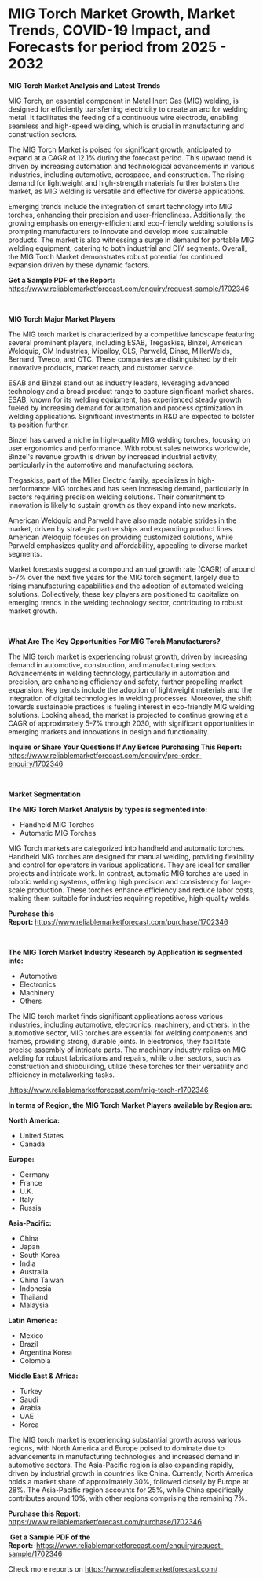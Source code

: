 <p><h1>MIG Torch Market Growth, Market Trends, COVID-19 Impact, and Forecasts for period from 2025 - 2032</h1></p><p><strong>MIG Torch Market Analysis and Latest Trends</strong></p>
<p><p>MIG Torch, an essential component in Metal Inert Gas (MIG) welding, is designed for efficiently transferring electricity to create an arc for welding metal. It facilitates the feeding of a continuous wire electrode, enabling seamless and high-speed welding, which is crucial in manufacturing and construction sectors.</p><p>The MIG Torch Market is poised for significant growth, anticipated to expand at a CAGR of 12.1% during the forecast period. This upward trend is driven by increasing automation and technological advancements in various industries, including automotive, aerospace, and construction. The rising demand for lightweight and high-strength materials further bolsters the market, as MIG welding is versatile and effective for diverse applications.</p><p>Emerging trends include the integration of smart technology into MIG torches, enhancing their precision and user-friendliness. Additionally, the growing emphasis on energy-efficient and eco-friendly welding solutions is prompting manufacturers to innovate and develop more sustainable products. The market is also witnessing a surge in demand for portable MIG welding equipment, catering to both industrial and DIY segments. Overall, the MIG Torch Market demonstrates robust potential for continued expansion driven by these dynamic factors.</p></p>
<p><strong>Get a Sample PDF of the Report:&nbsp;</strong> <a href="https://www.reliablemarketforecast.com/enquiry/request-sample/1702346?utm_campaign=2190&utm_medium=2&utm_source=Github&utm_content=ia&utm_term=19022025&utm_id=mig-torch">https://www.reliablemarketforecast.com/enquiry/request-sample/1702346</a></p>
<p>&nbsp;</p>
<p><strong>MIG Torch Major Market Players</strong></p>
<p><p>The MIG torch market is characterized by a competitive landscape featuring several prominent players, including ESAB, Tregaskiss, Binzel, American Weldquip, CM Industries, Mipalloy, CLS, Parweld, Dinse, MillerWelds, Bernard, Tweco, and OTC. These companies are distinguished by their innovative products, market reach, and customer service.</p><p>ESAB and Binzel stand out as industry leaders, leveraging advanced technology and a broad product range to capture significant market shares. ESAB, known for its welding equipment, has experienced steady growth fueled by increasing demand for automation and process optimization in welding applications. Significant investments in R&D are expected to bolster its position further.</p><p>Binzel has carved a niche in high-quality MIG welding torches, focusing on user ergonomics and performance. With robust sales networks worldwide, Binzel's revenue growth is driven by increased industrial activity, particularly in the automotive and manufacturing sectors.</p><p>Tregaskiss, part of the Miller Electric family, specializes in high-performance MIG torches and has seen increasing demand, particularly in sectors requiring precision welding solutions. Their commitment to innovation is likely to sustain growth as they expand into new markets.</p><p>American Weldquip and Parweld have also made notable strides in the market, driven by strategic partnerships and expanding product lines. American Weldquip focuses on providing customized solutions, while Parweld emphasizes quality and affordability, appealing to diverse market segments.</p><p>Market forecasts suggest a compound annual growth rate (CAGR) of around 5-7% over the next five years for the MIG torch segment, largely due to rising manufacturing capabilities and the adoption of automated welding solutions. Collectively, these key players are positioned to capitalize on emerging trends in the welding technology sector, contributing to robust market growth.</p></p>
<p>&nbsp;</p>
<p><strong>What Are The Key Opportunities For MIG Torch Manufacturers?</strong></p>
<p><p>The MIG torch market is experiencing robust growth, driven by increasing demand in automotive, construction, and manufacturing sectors. Advancements in welding technology, particularly in automation and precision, are enhancing efficiency and safety, further propelling market expansion. Key trends include the adoption of lightweight materials and the integration of digital technologies in welding processes. Moreover, the shift towards sustainable practices is fueling interest in eco-friendly MIG welding solutions. Looking ahead, the market is projected to continue growing at a CAGR of approximately 5-7% through 2030, with significant opportunities in emerging markets and innovations in design and functionality.</p></p>
<p><strong>Inquire or Share Your Questions If Any Before Purchasing This Report:</strong> <a href="https://www.reliablemarketforecast.com/enquiry/pre-order-enquiry/1702346?utm_campaign=2190&utm_medium=2&utm_source=Github&utm_content=ia&utm_term=19022025&utm_id=mig-torch">https://www.reliablemarketforecast.com/enquiry/pre-order-enquiry/1702346</a></p>
<p>&nbsp;</p>
<p><strong>Market Segmentation</strong></p>
<p><strong>The MIG Torch Market Analysis by types is segmented into:</strong></p>
<p><ul><li>Handheld MIG Torches</li><li>Automatic MIG Torches</li></ul></p>
<p><p>MIG Torch markets are categorized into handheld and automatic torches. Handheld MIG torches are designed for manual welding, providing flexibility and control for operators in various applications. They are ideal for smaller projects and intricate work. In contrast, automatic MIG torches are used in robotic welding systems, offering high precision and consistency for large-scale production. These torches enhance efficiency and reduce labor costs, making them suitable for industries requiring repetitive, high-quality welds.</p></p>
<p><strong>Purchase this Report:&nbsp;</strong><a href="https://www.reliablemarketforecast.com/purchase/1702346?utm_campaign=2190&utm_medium=2&utm_source=Github&utm_content=ia&utm_term=19022025&utm_id=mig-torch">https://www.reliablemarketforecast.com/purchase/1702346</a></p>
<p>&nbsp;</p>
<p><strong>The MIG Torch Market Industry Research by Application is segmented into:</strong></p>
<p><ul><li>Automotive</li><li>Electronics</li><li>Machinery</li><li>Others</li></ul></p>
<p><p>The MIG torch market finds significant applications across various industries, including automotive, electronics, machinery, and others. In the automotive sector, MIG torches are essential for welding components and frames, providing strong, durable joints. In electronics, they facilitate precise assembly of intricate parts. The machinery industry relies on MIG welding for robust fabrications and repairs, while other sectors, such as construction and shipbuilding, utilize these torches for their versatility and efficiency in metalworking tasks.</p></p>
<p><a href="https://www.reliablemarketforecast.com/mig-torch-r1702346?utm_campaign=2190&utm_medium=2&utm_source=Github&utm_content=ia&utm_term=19022025&utm_id=mig-torch">&nbsp;https://www.reliablemarketforecast.com/mig-torch-r1702346</a></p>
<p><strong>In terms of Region, the MIG Torch Market Players available by Region are:</strong></p>
<p>
    <p> <strong> North America: </strong>
        <ul>
            <li>United States</li>
            <li>Canada</li>
        </ul>
        </p> 
    <p> <strong> Europe: </strong>
        <ul>
            <li>Germany</li>
            <li>France</li>
            <li>U.K.</li>
            <li>Italy</li>
            <li>Russia</li>
        </ul>
        </p> 
    <p> <strong> Asia-Pacific: </strong>
        <ul>
            <li>China</li>
            <li>Japan</li>
            <li>South Korea</li>
            <li>India</li>
            <li>Australia</li>
            <li>China Taiwan</li>
            <li>Indonesia</li>
            <li>Thailand</li>
            <li>Malaysia</li>
        </ul>
        </p> 
    <p> <strong> Latin America: </strong>
        <ul>
            <li>Mexico</li>
            <li>Brazil</li>
            <li>Argentina Korea</li>
            <li>Colombia</li>
        </ul>
        </p> 
    <p> <strong> Middle East & Africa: </strong>
        <ul>
            <li>Turkey</li>
            <li>Saudi</li>
            <li>Arabia</li>
            <li>UAE</li>
            <li>Korea</li>
        </ul>
    </p>
    </p>
<p><p>The MIG torch market is experiencing substantial growth across various regions, with North America and Europe poised to dominate due to advancements in manufacturing technologies and increased demand in automotive sectors. The Asia-Pacific region is also expanding rapidly, driven by industrial growth in countries like China. Currently, North America holds a market share of approximately 30%, followed closely by Europe at 28%. The Asia-Pacific region accounts for 25%, while China specifically contributes around 10%, with other regions comprising the remaining 7%.</p></p>
<p><strong>Purchase this Report: </strong><a href="https://www.reliablemarketforecast.com/purchase/1702346?utm_campaign=2190&utm_medium=2&utm_source=Github&utm_content=ia&utm_term=19022025&utm_id=mig-torch">https://www.reliablemarketforecast.com/purchase/1702346</a></p>
<p>&nbsp;<strong>Get a Sample PDF of the Report:&nbsp;&nbsp;</strong><a href="https://www.reliablemarketforecast.com/enquiry/request-sample/1702346?utm_campaign=2190&utm_medium=2&utm_source=Github&utm_content=ia&utm_term=19022025&utm_id=mig-torch">https://www.reliablemarketforecast.com/enquiry/request-sample/1702346</a></p>
<p><strong></strong></p>
<p>Check more reports on <a href="https://www.reliablemarketforecast.com/?utm_campaign=2190&utm_medium=2&utm_source=Github&utm_content=ia&utm_term=19022025&utm_id=mig-torch">https://www.reliablemarketforecast.com/</a></p>